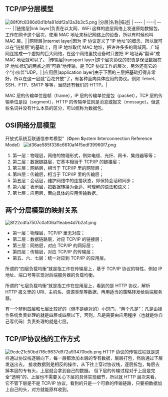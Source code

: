 ## TCP/IP分层模型
![88f0fc8386d0d1bfa81ddf2a13a3b3c5.png](../../../_resources/88f0fc8386d0d1bfa81ddf2a13a3b3c5.png)
|分层|名称|描述|
| ---- | ----| ----- |
|链接层|link layer|负责在以太网、WiFi 这样的底层网络上发送原始数据包，工作在网卡这个层次，使用 MAC 地址来标记网络上的设备，所以有时候也叫 MAC 层。|
|网际层|internet layer|因为 IP 协议定义了“IP 地址”的概念，所以就可以在“链接层”的基础上，用 IP 地址取代 MAC 地址，把许许多多的局域网、广域网连接成一个虚拟的巨大网络，在这个网络里找设备时只要把 IP 地址再“翻译”成 MAC 地址就可以了。
|传输层|transport layer|这个层次协议的职责是保证数据在 IP 地址标记的两点之间“可靠”地传输，是 TCP 协议工作的层次，另外还有它的一个“小伙伴”UDP。|
|应用层|application layer|由于下面的三层把基础打得非常好，所以在这一层就“百花齐放”了，有各种面向具体应用的协议。例如 Telnet、SSH、FTP、SMTP 等等，当然还有我们的 HTTP。|

MAC 层的传输单位是帧（frame），IP 层的传输单位是包（packet），TCP 层的传输单位是段（segment），HTTP 的传输单位则是消息或报文（message）。但这些名词并没有什么本质的区分，可以统称为数据包。
## OSI网络分层模型
开放式系统互联通信参考模型”（**O**pen **S**ystem **I**nterconnection Reference Model）
![d36ae585f336c6610af4f5edf39960f7.png](../../../_resources/d36ae585f336c6610af4f5edf39960f7.png)
1. 第一层：物理层，网络的物理形式，例如电缆、光纤、网卡、集线器等等；
2. 第二层：数据链路层，它基本相当于 TCP/IP 的链接层；
3. 第三层：网络层，相当于 TCP/IP 里的网际层；
4. 第四层：传输层，相当于 TCP/IP 里的传输层；
5. 第五层：会话层，维护网络中的连接状态，即保持会话和同步；
6. 第六层：表示层，把数据转换为合适、可理解的语法和语义；
7. 第七层：应用层，面向具体的应用传输数据。
## 两个分层模型的映射关系
![8f22cdfa7507c0af06af1eabe4d7b2af.png](../../../_resources/8f22cdfa7507c0af06af1eabe4d7b2af.png)
- 第一层：物理层，TCP/IP 里无对应；
- 第二层：数据链路层，对应 TCP/IP 的链接层；
- 第三层：网络层，对应 TCP/IP 的网际层；
- 第四层：传输层，对应 TCP/IP 的传输层；
- 第五、六、七层：统一对应到 TCP/IP 的应用层。

所谓的“四层负载均衡”就是指工作在传输层上，基于 TCP/IP 协议的特性，例如 IP 地址、端口号等实现对后端服务器的负载均衡。

所谓的“七层负载均衡”就是指工作在应用层上，看到的是 HTTP 协议，解析 HTTP 报文里的 URI、主机名、资源类型等数据，再用适当的策略转发给后端服务器。

有一个辨别四层和七层比较好的（但不是绝对的）小窍门，“两个凡是”：凡是由操作系统负责处理的就是四层或四层以下，否则，凡是需要由应用程序（也就是你自己写代码）负责处理的就是七层。
## TCP/IP协议栈的工作方式
![9cdc21c50bd7f6c9637d972a93470bdb.png](../../../_resources/9cdc21c50bd7f6c9637d972a93470bdb.png)
HTTP 协议的传输过程就是这样通过协议栈逐层向下，每一层都添加本层的专有数据，层层打包，然后通过下层发送出去。
接收数据则是相反的操作，从下往上穿过协议栈，逐层拆包，每层去掉本层的专有头，上层就会拿到自己的数据。
但下层的传输过程对于上层是完全“透明”的，上层也不需要关心下层的具体实现细节，所以就 HTTP 层次来看，它不管下层是不是 TCP/IP 协议，看到的只是一个可靠的传输链路，只要把数据加上自己的头，对方就能原样收到。